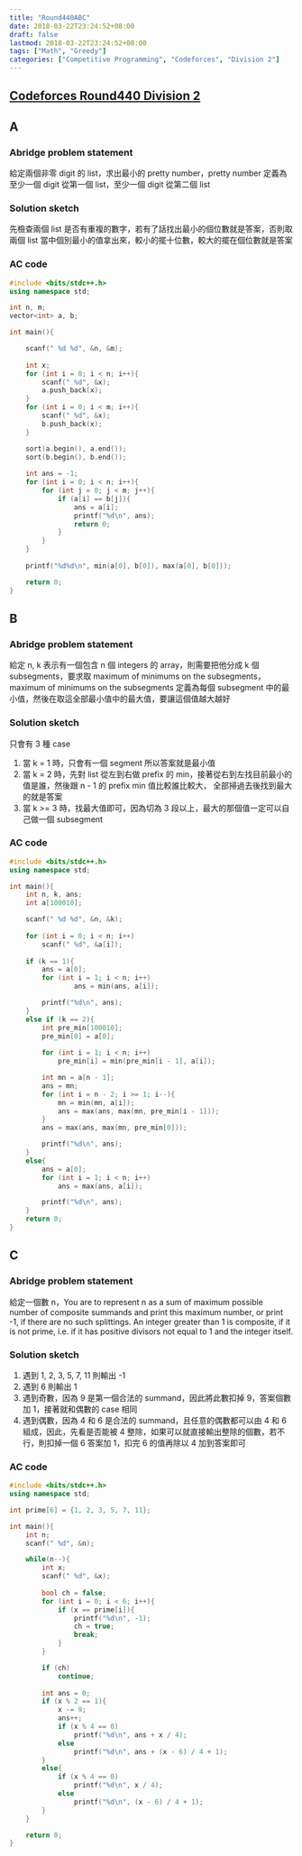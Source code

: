 ```yaml
---
title: "Round440ABC"
date: 2018-03-22T23:24:52+08:00
draft: false
lastmod: 2018-03-22T23:24:52+08:00
tags: ["Math", "Greedy"]
categories: ["Competitive Programming", "Codeforces", "Division 2"]
---
```

## [Codeforces Round440 Division 2](http://codeforces.com/contest/872)

## A

### Abridge problem statement

給定兩個非零 digit 的 list，求出最小的 pretty number，pretty number 定義為至少一個 digit 從第一個 list，至少一個 digit 從第二個 list

### Solution sketch

先檢查兩個 list 是否有重複的數字，若有了話找出最小的個位數就是答案，否則取兩個 list 當中個別最小的值拿出來，較小的擺十位數，較大的擺在個位數就是答案

<!--more-->

### AC code
```cpp
#include <bits/stdc++.h>
using namespace std;

int n, m;
vector<int> a, b;

int main(){

	scanf(" %d %d", &n, &m);
	
	int x;
	for (int i = 0; i < n; i++){
		scanf(" %d", &x);
		a.push_back(x);
	}
	for (int i = 0; i < m; i++){
		scanf(" %d", &x);
		b.push_back(x);
	}

	sort(a.begin(), a.end());
	sort(b.begin(), b.end());
	
	int ans = -1;
	for (int i = 0; i < n; i++){
		for (int j = 0; j < m; j++){
			if (a[i] == b[j]){
				ans = a[i];
				printf("%d\n", ans);
				return 0;
			}
		}
	}
	
	printf("%d%d\n", min(a[0], b[0]), max(a[0], b[0]));

	return 0;
}
```

## B

### Abridge problem statement

給定 n, k 表示有一個包含 n 個 integers 的 array，則需要把他分成 k 個 subsegments，要求取 maximum of minimums on the subsegments，
maximum of minimums on the subsegments 定義為每個 subsegment 中的最小值，然後在取這全部最小值中的最大值，要讓這個值越大越好

### Solution sketch

只會有 3 種 case
1. 當 k = 1 時，只會有一個 segment 所以答案就是最小值
2. 當 k = 2 時，先對 list 從左到右做 prefix 的 min，接著從右到左找目前最小的值是誰，然後跟 n - 1 的 prefix min 值比較誰比較大，
全部掃過去後找到最大的就是答案
3. 當 k >= 3 時，找最大值即可，因為切為 3 段以上，最大的那個值一定可以自己做一個 subsegment

### AC code
```cpp
#include <bits/stdc++.h>
using namespace std;

int main(){
	int n, k, ans;
	int a[100010];

	scanf(" %d %d", &n, &k);
	
	for (int i = 0; i < n; i++)
		scanf(" %d", &a[i]);
	
	if (k == 1){
		ans = a[0];
		for (int i = 1; i < n; i++)
				ans = min(ans, a[i]);

		printf("%d\n", ans);
	}
	else if (k == 2){
		int pre_min[100010];
		pre_min[0] = a[0];
		
		for (int i = 1; i < n; i++)
			pre_min[i] = min(pre_min[i - 1], a[i]);

		int mn = a[n - 1];
		ans = mn;
		for (int i = n - 2; i >= 1; i--){
			mn = min(mn, a[i]);
			ans = max(ans, max(mn, pre_min[i - 1]));
		}
		ans = max(ans, max(mn, pre_min[0]));

		printf("%d\n", ans);
	}
	else{
		ans = a[0];
		for (int i = 1; i < n; i++)
			ans = max(ans, a[i]);

		printf("%d\n", ans);
	}
	return 0;
}
```

## C

### Abridge problem statement

給定一個數 n，You are to represent n as a sum of maximum possible number of composite summands and print this maximum number, or print -1, if there are no such splittings.
An integer greater than 1 is composite, if it is not prime, i.e. if it has positive divisors not equal to 1 and the integer itself.

### Solution sketch

1. 遇到 1, 2, 3, 5, 7, 11 則輸出 -1
2. 遇到 6 則輸出 1
3. 遇到奇數，因為 9 是第一個合法的 summand，因此將此數扣掉 9，答案個數加 1，接著就和偶數的 case 相同
4. 遇到偶數，因為 4 和 6 是合法的 summand，且任意的偶數都可以由 4 和 6 組成，因此，先看是否能被 4 整除，如果可以就直接輸出整除的個數，若不行，則扣掉一個 6 答案加 1，扣完 6 的值再除以 4 加到答案即可

### AC code
```cpp
#include <bits/stdc++.h>
using namespace std;

int prime[6] = {1, 2, 3, 5, 7, 11};

int main(){
	int n;
	scanf(" %d", &n);

	while(n--){
		int x;
		scanf(" %d", &x);
		
		bool ch = false;
		for (int i = 0; i < 6; i++){
			if (x == prime[i]){
				printf("%d\n", -1);
				ch = true;
				break;
			}
		}

		if (ch)
			continue;
		
		int ans = 0;
		if (x % 2 == 1){
			x -= 9;
			ans++;
			if (x % 4 == 0)
				printf("%d\n", ans + x / 4);
			else
				printf("%d\n", ans + (x - 6) / 4 + 1);
		}
		else{
			if (x % 4 == 0)
				printf("%d\n", x / 4);
			else
				printf("%d\n", (x - 6) / 4 + 1);
		}
	}

	return 0;
}
```